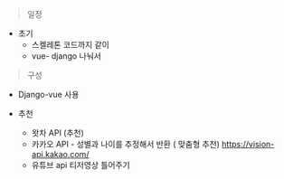 > 일정

- 초기
  - 스켈레톤 코드까지 같이 
  - vue- django 나눠서



> 구성

- Django-vue 사용

- 추천
  - 왓차 API (추천)
  - 카카오 API  - 성별과 나이를 추정해서 반환 ( 맞춤형 추천)
      https://vision-api.kakao.com/
  - 유튜브 api 티저영상 틀어주기